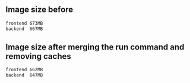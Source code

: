 ## Image size before

```bash
frontend 673MB
backend  667MB
```

## Image size after merging the run command and removing caches

```bash
frontend 662MB
backend  647MB

```
